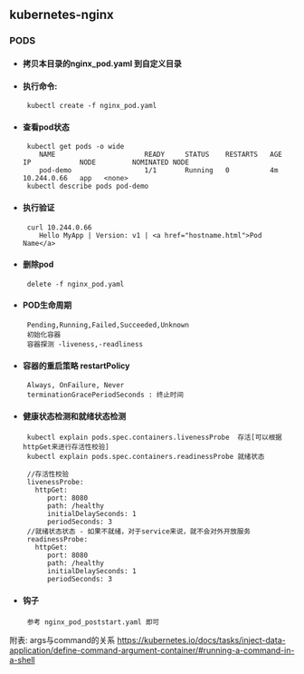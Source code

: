 ## kubernetes-nginx

### PODS

+ #### 拷贝本目录的nginx_pod.yaml 到自定义目录

+ #### 执行命令:
       kubectl create -f nginx_pod.yaml
+ #### 查看pod状态
       kubectl get pods -o wide
          NAME                      READY     STATUS    RESTARTS   AGE       IP            NODE         NOMINATED NODE
          pod-demo                  1/1       Running   0          4m        10.244.0.66   app   <none>
       kubectl describe pods pod-demo   
+ #### 执行验证   
       curl 10.244.0.66    
          Hello MyApp | Version: v1 | <a href="hostname.html">Pod Name</a>   
          
+ #### 删除pod
       delete -f nginx_pod.yaml   

+ #### POD生命周期
       Pending,Running,Failed,Succeeded,Unknown
       初始化容器
       容器探测 -liveness,-readliness
       
+ #### 容器的重启策略 restartPolicy
       Always, OnFailure, Never  
       terminationGracePeriodSeconds : 终止时间     
       
+ #### 健康状态检测和就绪状态检测
       kubectl explain pods.spec.containers.livenessProbe  存活[可以根据httpGet来进行存活性校验]    
       kubectl explain pods.spec.containers.readinessProbe 就绪状态 
       
       //存活性校验
       livenessProbe:
         httpGet:
            port: 8080
            path: /healthy
            initialDelaySeconds: 1
            periodSeconds: 3
       //就绪状态状态 - 如果不就绪，对于service来说，就不会对外开放服务     
       readinessProbe:
         httpGet:
            port: 8080
            path: /healthy
            initialDelaySeconds: 1
            periodSeconds: 3
+ #### 钩子
       参考 nginx_pod_poststart.yaml 即可
                   
          
                     
       
附表:
args与command的关系
https://kubernetes.io/docs/tasks/inject-data-application/define-command-argument-container/#running-a-command-in-a-shell